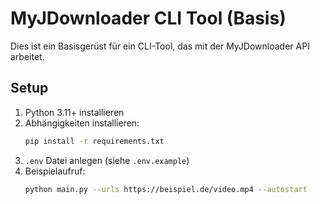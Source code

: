 # MyJDownloader CLI Tool (Basis)

Dies ist ein Basisgerüst für ein CLI-Tool, das mit der MyJDownloader API arbeitet.

## Setup

1. Python 3.11+ installieren
2. Abhängigkeiten installieren:
   ```bash
   pip install -r requirements.txt
   ```
3. `.env` Datei anlegen (siehe `.env.example`)
4. Beispielaufruf:
   ```bash
   python main.py --urls https://beispiel.de/video.mp4 --autostart
   ```
